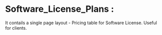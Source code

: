 # Software_License_Plans :
 It contails a single page layout - Pricing table for Software License. 
Useful for clients.
